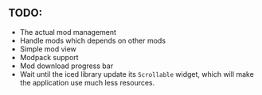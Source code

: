 ## TODO:
- The actual mod management
- Handle mods which depends on other mods
- Simple mod view
- Modpack support
- Mod download progress bar
- Wait until the iced library update its `Scrollable` widget, which will make
    the application use much less resources.
